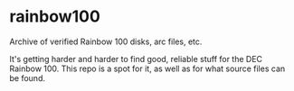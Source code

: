 # rainbow100
Archive of verified Rainbow 100 disks, arc files, etc.

It's getting harder and harder to find good, reliable stuff for the DEC Rainbow 100.
This repo is a spot for it, as well as for what source files can be found.
